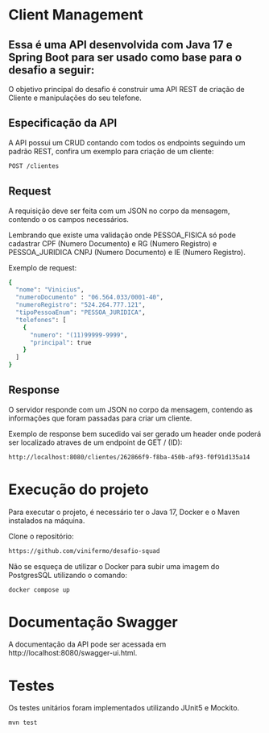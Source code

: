 # Client Management

## Essa é uma API desenvolvida com Java 17 e Spring Boot para ser usado como base para o desafio a seguir:
O objetivo principal do desafio é construir uma API REST de criação de Cliente e manipulações do seu telefone.

## Especificação da API
A API possui um CRUD contando com todos os endpoints seguindo um padrão REST, confira um exemplo para criação de um cliente:
```bash
POST /clientes
```
## Request
A requisição deve ser feita com um JSON no corpo da mensagem, contendo o os campos necessários.

Lembrando que existe uma validação onde PESSOA_FISICA só pode cadastrar CPF (Numero Documento) e RG (Numero Registro) e PESSOA_JURIDICA CNPJ (Numero Documento) e IE (Numero Registro).

Exemplo de request:

```bash
{
  "nome": "Vinicius",
  "numeroDocumento" : "06.564.033/0001-40",
  "numeroRegistro": "524.264.777.121",
  "tipoPessoaEnum": "PESSOA_JURIDICA",
  "telefones": [
    {
      "numero": "(11)99999-9999",
      "principal": true
    }
  ]
}
```

## Response
O servidor responde com um JSON no corpo da mensagem, contendo as informações que foram passadas para criar um cliente.

Exemplo de response bem sucedido vai ser gerado um header onde poderá ser localizado atraves de um endpoint de GET / (ID):

```bash
http://localhost:8080/clientes/262866f9-f8ba-450b-af93-f0f91d135a14
```


# Execução do projeto
Para executar o projeto, é necessário ter o Java 17, Docker e o Maven instalados na máquina.

Clone o repositório:
```bash
https://github.com/vinifermo/desafio-squad
```
Não se esqueça de utilizar o Docker para subir uma imagem do PostgresSQL utilizando o comando: 
```bash
docker compose up
```
# Documentação Swagger
A documentação da API pode ser acessada em http://localhost:8080/swagger-ui.html.

# Testes
Os testes unitários foram implementados utilizando JUnit5 e Mockito.
```bash
mvn test
```
